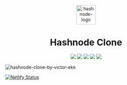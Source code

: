 <div align="center"><img width="60px" alt="hashnode-logo" src="https://user-images.githubusercontent.com/62628408/142336756-befa8376-e6ad-4770-8c3c-1503867af95a.png"></div>

<h1 align="center">Hashnode Clone</h1>

<p align="center">
<img src="https://img.shields.io/badge/Sass-CC6699?style=for-the-badge&logo=sass&logoColor=white">
<img src="https://img.shields.io/badge/Font_Awesome-339AF0?style=for-the-badge&logo=fontawesome&logoColor=white">
<img src="https://img.shields.io/badge/Hashnode-2962FF?style=for-the-badge&logo=hashnode&logoColor=white">
<img src="https://img.shields.io/badge/HTML5-E34F26?style=for-the-badge&logo=html5&logoColor=white">
<img src="https://img.shields.io/badge/Netlify-00C7B7?style=for-the-badge&logo=netlify&logoColor=white">
</p>


<p></p>

<img align="center" src="https://user-images.githubusercontent.com/62628408/142680359-0a5e53f1-820e-41dd-9a2c-ea49ddad8433.png" alt="hashnode-clone-by-victor-eke">

[![Netlify Status](https://api.netlify.com/api/v1/badges/a0b3bf5a-aa55-4bf7-8409-3daf9cb51887/deploy-status)](https://app.netlify.com/sites/hashnode-clone-sass/deploys)
